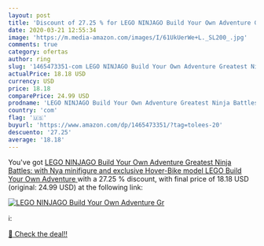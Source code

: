 ```yaml
---
layout: post
title: 'Discount of 27.25 % for LEGO NINJAGO Build Your Own Adventure Gr'
date: 2020-03-21 12:55:34
image: 'https://m.media-amazon.com/images/I/61UkUerWe+L._SL200_.jpg'
comments: true
category: ofertas
author: ring
slug: '1465473351-com LEGO NINJAGO Build Your Own Adventure Greatest Ninja Battles: with Nya minifigure and exclusive Hover-Bike model  LEGO Build Your Own Adventure '
actualPrice: 18.18 USD
currency: USD
price: 18.18
comparePrice: 24.99 USD
prodname: 'LEGO NINJAGO Build Your Own Adventure Greatest Ninja Battles: with Nya minifigure and exclusive Hover-Bike model  LEGO Build Your Own Adventure '
country: 'com'
flag: '🇺🇸'
buyurl: 'https://www.amazon.com/dp/1465473351/?tag=tolees-20'
descuento: '27.25'
average: '18.18'
---
```


You've got [LEGO NINJAGO Build Your Own Adventure Greatest Ninja Battles: with Nya minifigure and exclusive Hover-Bike model  LEGO Build Your Own Adventure ](https://www.amazon.com/dp/1465473351/?tag=tolees-20) with a  27.25 % discount, with final price of 18.18 USD (original: 24.99 USD) at the following link:

[![LEGO NINJAGO Build Your Own Adventure Gr](https://m.media-amazon.com/images/I/61UkUerWe+L._SL200_.jpg)](https://www.amazon.com/dp/1465473351/?tag=tolees-20)

ℹ️:


[🛒 Check the deal!!](https://www.amazon.com/dp/1465473351/?tag=tolees-20)

